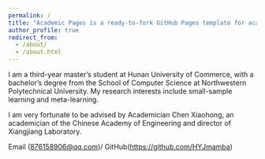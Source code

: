 ```yaml
---
permalink: /
title: "Academic Pages is a ready-to-fork GitHub Pages template for academic personal websites"
author_profile: true
redirect_from: 
  - /about/
  - /about.html
---
```


I am a third-year master’s student at Hunan University of Commerce, with a bachelor’s degree from the School of Computer Science at Northwestern Polytechnical University. My research interests include small-sample learning and meta-learning. 

I am very fortunate to be advised by Academician Chen Xiaohong, an academician of the Chinese Academy of Engineering and director of Xiangjiang Laboratory.

Email (876158906@qq.com)/ GitHub(https://github.com/HYJmamba) 
